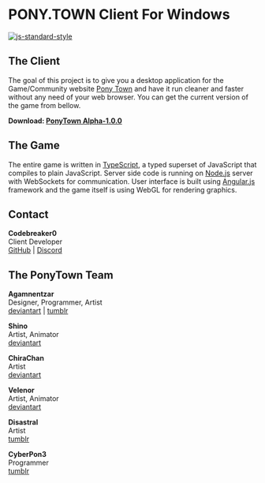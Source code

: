 # PONY.TOWN Client For Windows

[![js-standard-style](https://img.shields.io/badge/code%20style-standard-brightgreen.svg?style=flat)](https://github.com/feross/standard)

## The Client
The goal of this project is to give you a desktop application for the Game/Community website [Pony Town](https://pony.town/) and have it run cleaner and faster without any need of your web browser. You can get the current version of the game from bellow.

<b>Download: [PonyTown Alpha-1.0.0](https://github.com/Codebreaker0/PONY.TOWN-Client/raw/master/PonyTown-Alpha1.0.0.zip)</b>

## The Game
The entire game is written in [TypeScript](http://www.typescriptlang.org/), a typed superset of JavaScript that compiles to plain JavaScript. Server side code is running on [Node.js](https://nodejs.org/) server with WebSockets for communication. User interface is built using [Angular.js](https://angularjs.org/) framework and the game itself is using WebGL for rendering graphics. 

## Contact
<b>Codebreaker0</b><br />
Client Developer<br />
[GitHub](http://github.com/codebreaker0) | [Discord](http://bit.do/CanterlotNightclub)

## The PonyTown Team
<b>Agamnentzar</b><br />
Designer, Programmer, Artist<br />
[deviantart](http://agamnentzar.deviantart.com/) | [tumblr](http://agamnentzar.tumblr.com/)

<b>Shino</b><br />
Artist, Animator<br />
[deviantart](http://shinodage.deviantart.com/)

<b>ChiraChan</b><br />
Artist<br />
[deviantart](http://chiramii-chan.deviantart.com/)

<b>Velenor</b><br />
Artist, Animator<br />
[deviantart](http://velenor.deviantart.com/)

<b>Disastral</b><br />
Artist<br />
[tumblr](http://askdisastral.tumblr.com/)

<b>CyberPon3</b><br />
Programmer<br />
[tumblr](http://cyberpon3.deviantart.com/)
